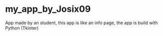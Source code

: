 # my_app_by_Josix09
App made by an student, this app is like an info page, the app is build with Python (Tkinter)
